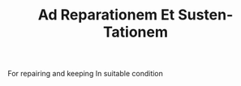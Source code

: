 ---
title: Ad Reparationem Et Susten-Tationem
letter: A
permalink: "/definitions/ad-reparationem-et-susten-tationem.html"
body: For repairing and keeping In suitable condition
published_at: '2018-07-07'
layout: post
---